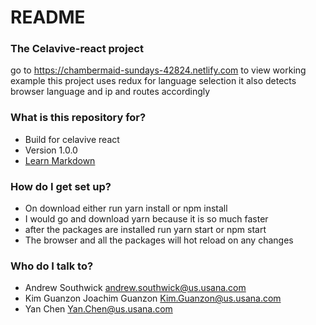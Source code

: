 # README #

### The Celavive-react project ###
go to https://chambermaid-sundays-42824.netlify.com to view working example
this project uses redux for language selection it also detects browser language and ip and routes accordingly

### What is this repository for? ###

* Build for celavive react
* Version 1.0.0
* [Learn Markdown](https://bitbucket.org/tutorials/markdowndemo)

### How do I get set up? ###

* On download either run yarn install or npm install
* I would go and download yarn because it is so much faster
* after
the packages are installed run yarn start or npm start
* The browser and all the packages will hot reload on any changes

### Who do I talk to? ###

* Andrew Southwick <andrew.southwick@us.usana.com>
* Kim Guanzon Joachim Guanzon <Kim.Guanzon@us.usana.com>
* Yan Chen <Yan.Chen@us.usana.com>
